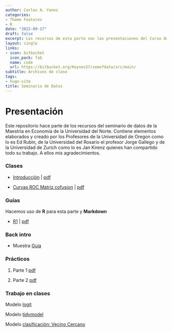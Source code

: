 ```yaml
---
author: Carlos A. Yanes
categories:
- Theme Features
- R
date: "2022-09-17"
draft: false
excerpt: Los recursos de esta parte son las presentaciones del Curso de *Ciencia de datos para la toma de decisiones en economía* del seminario de datos de la Universidad del Norte y el Departamento de economía
layout: single
links:
- icon: bitbucket
  icon_pack: fab
  name: code
  url: https://bitbucket.org/Keynes37/semofdata/src/main/
subtitle: Archivos de clase
tags:
- hugo-site
title: Seminario de Datos
---
```


# Presentación #

Este repositorio hace parte de los recursos del seminario de datos de la Maestría en Economía de la Universidad del Norte. Contiene elementos elaborados y creado por los Profesores de la Universidad de Oregon como lo es Ed Rubin, de la Universidad del Rosario el profesor Jorge Gallego y de la Universidad de Zurich como lo es Jan Kirenz quienes han compartido todo su trabajo. A ellos mis agradecimientos.

### Clases ###

* [Introducción](https://bb.githack.com/Keynes37/semofdata/raw/main/Clases/class00.html) | [pdf](https://bb.githack.com/Keynes37/semofdata/raw/main/Clases/Class-intro.pdf)

* [Curvas ROC Matriz cofusion](https://bb.githack.com/Keynes37/semofdata/raw/main/Clases/class02.html) | [pdf](https://bb.githack.com/Keynes37/semofdata/raw/main/Clases/Class-02.pdf)

### Guías ###

Hacemos uso de **R** para esta parte y **Markdown**

* [R1](https://bb.githack.com/Keynes37/semofdata/raw/main/Clases/class01.html) | [pdf](https://bb.githack.com/Keynes37/semofdata/raw/main/Clases/Data%20Science%2001%20guide.pdf)

### Back intro ###

* Muestra [Guia](https://bb.githack.com/Keynes37/semofdata/raw/main/Practicos-clase/Capstone-3.html)

### Prácticos ###

1. Parte 1 [pdf](https://bb.githack.com/Keynes37/semofdata/raw/main/Practicos-clase/Practico01.pdf)

2. Parte 2 [pdf](https://bb.githack.com/Keynes37/semofdata/raw/main/Practicos-clase/Practico02.pdf)

### Trabajo en clases ###

Modelo [logit](https://bb.githack.com/Keynes37/semofdata/raw/main/Practicos-clase/LogitClass.html)

Modelo [tidymodel](https://bb.githack.com/Keynes37/semofdata/raw/main/Practicos-clase/Capstone-4.html)

Modelo [clasificación: Vecino Cercano](https://bb.githack.com/Keynes37/semofdata/raw/main/Practicos-clase/Capstone-5.html)